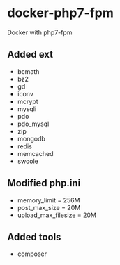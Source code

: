 # docker-php7-fpm
Docker with php7-fpm

## Added ext
- bcmath
- bz2 
- gd 
- iconv 
- mcrypt 
- mysqli
- pdo
- pdo_mysql
- zip
- mongodb
- redis
- memcached
- swoole

## Modified php.ini
- memory_limit = 256M
- post_max_size = 20M
- upload_max_filesize = 20M

## Added tools
- composer